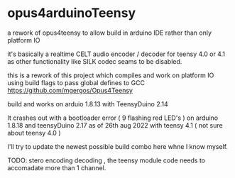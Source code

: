 # opus4arduinoTeensy
 
a rework of opus4teensy to allow build in arduino IDE rather than only platform IO

it's basically a realtime CELT audio encoder / decoder for teensy 4.0 or 4.1 as other functionality
like SILK codec seams to be disabled.

this is a rework of this project which compiles and work on platform IO using build flags to pass global defines to GCC
https://github.com/mgergos/Opus4Teensy


build and works on arduio 1.8.13 with TeensyDuino 2.14

It crashes out with a bootloader error ( 9 flashing red LED's ) on arduino 1.8.18 and teensyDuino 2.17 as of 26th aug 2022
with teensy 4.1 ( not sure about teensy 4.0 )

I'll try to update the newest possible build combo here whne I know myself.

TODO: stero encoding decoding , the teensy module code needs to accomadate more than 1 channel.

 


